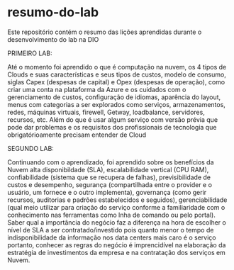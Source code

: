 # resumo-do-lab

Este repositório contém o resumo das lições aprendidas durante o desenvolvimento do lab na DIO

PRIMEIRO LAB:

Até o momento foi aprendido o que é computação na nuvem, os 4 tipos de Clouds e suas características e seus tipos de custos, modelo de consumo, siglas Capex (despesas de capital) e Opex (despesas de operação), como criar uma conta na plataforma da Azure e os cuidados com o gerenciamento de custos, configuração de idiomas, aparência do layout, menus com categorias a ser explorados como serviços, armazenamentos, redes, máquinas virtuais, firewell, Getway, loadbalance, servidores, recursos, etc. Além do que é usar algum serviço com versão prévia que pode dar problemas e os requisitos dos profissionais de tecnologia que obrigatórioamente precisam entender de Cloud

SEGUNDO LAB:

Continuando com o aprendizado, foi aprendido sobre os benefícios da Nuvem alta disponibildade (SLA), escalabilidade vertical (CPU RAM), confiabilidade (sistema que se recupera de falhas), previsibilidade de custos e desempenho, segurança (compartilhada entre o provider e o usuário, um fornece e o outro implementa), governança (como gerir recursos, auditorias e padrões estabelecidos e seguidos), gerenciabilidade (qual meio utilizar para criação do serviço conforme a familiaridade com o conhecimento nas ferramentas como lnha de comando ou pelo portal).
Saber qual a importância do negócio faz a diferença na hora de escolher o nível de SLA a ser contratado/investido pois quanto menor o tempo de indisponibilidade da informação nos data centers mais caro é o serviço portanto, conhecer as regras do negócio é imprencidível na elaboração da estratégia de investimentos da empresa e na contratação dos serviços em Nuvem. 
